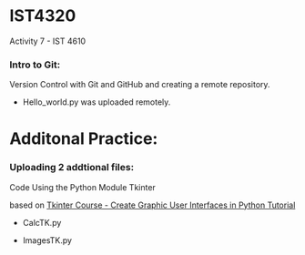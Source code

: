 # IST4320
Activity 7 - IST 4610

### Intro to Git:

Version Control with Git and GitHub and creating a remote repository.

- Hello_world.py was uploaded remotely.


# Additonal Practice:

### Uploading 2 addtional files:

Code Using the Python Module Tkinter

  based on [Tkinter Course - Create Graphic User Interfaces in Python Tutorial](https://www.youtube.com/watch?v=YXPyB4XeYLA&t=6630s)

- CalcTK.py

- ImagesTK.py

